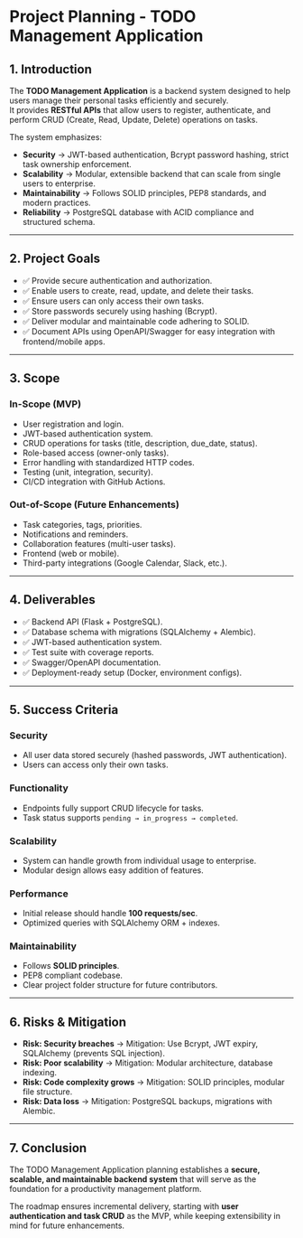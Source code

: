 # Project Planning - TODO Management Application

## 1. Introduction
The **TODO Management Application** is a backend system designed to help users manage their personal tasks efficiently and securely.  
It provides **RESTful APIs** that allow users to register, authenticate, and perform CRUD (Create, Read, Update, Delete) operations on tasks.  

The system emphasizes:
- **Security** → JWT-based authentication, Bcrypt password hashing, strict task ownership enforcement.
- **Scalability** → Modular, extensible backend that can scale from single users to enterprise.
- **Maintainability** → Follows SOLID principles, PEP8 standards, and modern practices.
- **Reliability** → PostgreSQL database with ACID compliance and structured schema.

---

## 2. Project Goals
- ✅ Provide secure authentication and authorization.
- ✅ Enable users to create, read, update, and delete their tasks.
- ✅ Ensure users can only access their own tasks.
- ✅ Store passwords securely using hashing (Bcrypt).
- ✅ Deliver modular and maintainable code adhering to SOLID.
- ✅ Document APIs using OpenAPI/Swagger for easy integration with frontend/mobile apps.

---

## 3. Scope
### In-Scope (MVP)
- User registration and login.
- JWT-based authentication system.
- CRUD operations for tasks (title, description, due_date, status).
- Role-based access (owner-only tasks).
- Error handling with standardized HTTP codes.
- Testing (unit, integration, security).
- CI/CD integration with GitHub Actions.

### Out-of-Scope (Future Enhancements)
- Task categories, tags, priorities.
- Notifications and reminders.
- Collaboration features (multi-user tasks).
- Frontend (web or mobile).
- Third-party integrations (Google Calendar, Slack, etc.).

---

## 4. Deliverables
- ✅ Backend API (Flask + PostgreSQL).
- ✅ Database schema with migrations (SQLAlchemy + Alembic).
- ✅ JWT-based authentication system.
- ✅ Test suite with coverage reports.
- ✅ Swagger/OpenAPI documentation.
- ✅ Deployment-ready setup (Docker, environment configs).

---

## 5. Success Criteria
### Security
- All user data stored securely (hashed passwords, JWT authentication).
- Users can access only their own tasks.

### Functionality
- Endpoints fully support CRUD lifecycle for tasks.
- Task status supports `pending → in_progress → completed`.

### Scalability
- System can handle growth from individual usage to enterprise.
- Modular design allows easy addition of features.

### Performance
- Initial release should handle **100 requests/sec**.
- Optimized queries with SQLAlchemy ORM + indexes.

### Maintainability
- Follows **SOLID principles**.
- PEP8 compliant codebase.
- Clear project folder structure for future contributors.

---

## 6. Risks & Mitigation
- **Risk: Security breaches** → Mitigation: Use Bcrypt, JWT expiry, SQLAlchemy (prevents SQL injection).
- **Risk: Poor scalability** → Mitigation: Modular architecture, database indexing.
- **Risk: Code complexity grows** → Mitigation: SOLID principles, modular file structure.
- **Risk: Data loss** → Mitigation: PostgreSQL backups, migrations with Alembic.

---

## 7. Conclusion

The TODO Management Application planning establishes a **secure, scalable, and maintainable backend system** that will serve as the foundation for a productivity management platform.  

The roadmap ensures incremental delivery, starting with **user authentication and task CRUD** as the MVP, while keeping extensibility in mind for future enhancements.
